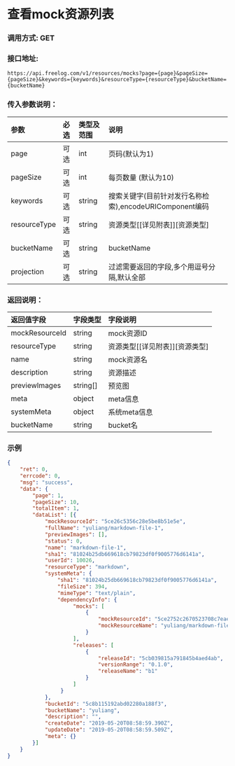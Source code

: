 # 查看mock资源列表

### 调用方式: GET

### 接口地址:

```
https://api.freelog.com/v1/resources/mocks?page={page}&pageSize={pageSize}&keywords={keywords}&resourceType={resourceType}&bucketName={bucketName}
```

### 传入参数说明：

| 参数 | 必选 | 类型及范围 | 说明 |
| :--- | :--- | :--- | :--- |
|page|可选|int|页码(默认为1)|
|pageSize|可选|int|每页数量 (默认为10)|
|keywords|可选|string|搜索关键字(目前针对发行名称检索),encodeURIComponent编码|
|resourceType|可选|string|资源类型[[详见附表]][资源类型]|
|bucketName|可选|string|bucketName|
|projection|可选|string|过滤需要返回的字段,多个用逗号分隔,默认全部|

### 返回说明：

| 返回值字段 | 字段类型 | 字段说明 |
| :--- | :--- | :--- |
| mockResourceId | string | mock资源ID|
| resourceType | string | 资源类型[[详见附表]][资源类型] |
| name | string | mock资源名 |
| description|string|资源描述|
| previewImages | string[] | 预览图 |
| meta | object | meta信息 |
| systemMeta | object | 系统meta信息 |
| bucketName | string | bucket名 |


### 示例

```json
{
	"ret": 0,
	"errcode": 0,
	"msg": "success",
	"data": {
		"page": 1,
		"pageSize": 10,
		"totalItem": 1,
		"dataList": [{
			"mockResourceId": "5ce26c5356c28e5be8b51e5e",
			"fullName": "yuliang/markdown-file-1",
			"previewImages": [],
			"status": 0,
			"name": "markdown-file-1",
			"sha1": "81024b25db669618cb79823df0f9005776d6141a",
			"userId": 10026,
			"resourceType": "markdown",
			"systemMeta": {
				"sha1": "81024b25db669618cb79823df0f9005776d6141a",
				"fileSize": 394,
				"mimeType": "text/plain",
				"dependencyInfo": {
                     "mocks": [
                         {
                             "mockResourceId": "5ce2752c2670523708c7eae4",
                             "mockResourceName": "yuliang/markdown-file-1"
                         }
                     ],
                     "releases": [
                         {
                             "releaseId": "5cb039815a791845b4aed4ab",
                             "versionRange": "0.1.0",
                             "releaseName": "b1"
                         }
                     ]
                 }
			},
			"bucketId": "5c8b115192abd02280a188f3",
			"bucketName": "yuliang",
			"description": "",
			"createDate": "2019-05-20T08:58:59.390Z",
			"updateDate": "2019-05-20T08:58:59.509Z",
			"meta": {}
		}]
	}
}
```
